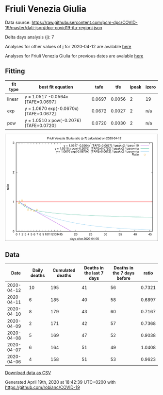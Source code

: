 # Friuli Venezia Giulia

Data source: https://raw.githubusercontent.com/pcm-dpc/COVID-19/master/dati-json/dpc-covid19-ita-regioni.json

Delta days analysis (j): 7

Analyses for other values of j for 2020-04-12 are avalable [here](../2020-04-12/README.md)

Analyses for Friuli Venezia Giulia for previous dates are avalable [here](../README.md)

## Fitting 
|fit type|best fit equation|tafe|tfe|ipeak|izero|
|-------|-----|--------|------|---|---|
|linear|y = 1.0517 -0.0564x  [TAFE=0.0697]|0.0697|0.0056|2|19|
|exp|y = 1.0670 exp(-0.0670x)  [TAFE=0.0672]|0.0672|0.0027|2|n/a|
|pow|y = 1.0510 x pow(-0.2076)  [TAFE=0.0720]|0.0720|0.0030|2|n/a|

![Plot](COVID-19_friuli_venezia_giulia_j7_2020-04-12.png)

## Data
|Date|Daily deaths|Cumulated deaths|Deaths in the last 7 days|Deaths in the 7 days before|ratio|
|----|----------|-----------|-------|--------------------|-----|
|2020-04-12|10|195|41|56|0.7321|
|2020-04-11|6|185|40|58|0.6897|
|2020-04-10|8|179|43|60|0.7167|
|2020-04-09|2|171|42|57|0.7368|
|2020-04-08|5|169|47|52|0.9038|
|2020-04-07|6|164|51|49|1.0408|
|2020-04-06|4|158|51|53|0.9623|

[Download data as CSV](COVID-19_friuli_venezia_giulia_j7_2020-04-12.csv)

Generated April 19th, 2020 at 18:42:39 UTC+0200 with https://github.com/robianc/COVID-19
